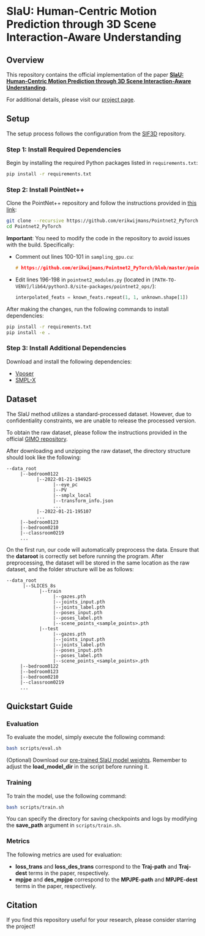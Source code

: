 # SIaU: Human-Centric Motion Prediction through 3D Scene Interaction-Aware Understanding

## Overview

This repository contains the official implementation of the paper **[SIaU: Human-Centric Motion Prediction through 3D Scene Interaction-Aware Understanding](#)**.

For additional details, please visit our [project page](https://sites.google.com/view/spl2025siau).

## Setup

The setup process follows the configuration from the [SIF3D](https://github.com/kjle6/SIF3D-master) repository.

### Step 1: Install Required Dependencies

Begin by installing the required Python packages listed in `requirements.txt`:

```bash
pip install -r requirements.txt
```

### Step 2: Install PointNet++

Clone the PointNet++ repository and follow the instructions provided in [this link](https://github.com/daerduoCarey/o2oafford/tree/main/exps):

```bash
git clone --recursive https://github.com/erikwijmans/Pointnet2_PyTorch
cd Pointnet2_PyTorch
```

**Important**: You need to modify the code in the repository to avoid issues with the build. Specifically:

- Comment out lines 100-101 in `sampling_gpu.cu`:

  ```cpp
  # https://github.com/erikwijmans/Pointnet2_PyTorch/blob/master/pointnet2_ops_lib/pointnet2_ops/_ext-src/src/sampling_gpu.cu#L100-L101
  ```

- Edit lines 196-198 in `pointnet2_modules.py` (located in `[PATH-TO-VENV]/lib64/python3.8/site-packages/pointnet2_ops/`):

  ```python
  interpolated_feats = known_feats.repeat(1, 1, unknown.shape[1])
  ```

After making the changes, run the following commands to install dependencies:

```bash
pip install -r requirements.txt
pip install -e .
```

### Step 3: Install Additional Dependencies

Download and install the following dependencies:

- [Vposer](https://github.com/nghorbani/human_body_prior)
- [SMPL-X](https://github.com/vchoutas/smplx)

## Dataset

The SIaU method utilizes a standard-processed dataset. However, due to confidentiality constraints, we are unable to release the processed version.

To obtain the raw dataset, please follow the instructions provided in the official [GIMO repository](https://github.com/y-zheng18/GIMO?tab=readme-ov-file#dataset).

After downloading and unzipping the raw dataset, the directory structure should look like the following:

```
--data_root
     |--bedroom0122
           |--2022-01-21-194925
                 |--eye_pc
                 |--PV
                 |--smplx_local
                 |--transform_info.json
                 ...
           |--2022-01-21-195107
           ...
     |--bedroom0123
     |--bedroom0210
     |--classroom0219
     ...
```

On the first run, our code will automatically preprocess the data. Ensure that the **dataroot** is correctly set before running the program. After preprocessing, the dataset will be stored in the same location as the raw dataset, and the folder structure will be as follows:

```
--data_root
      |--SLICES_8s
            |--train
                 |--gazes.pth
                 |--joints_input.pth
                 |--joints_label.pth
                 |--poses_input.pth
                 |--poses_label.pth
                 |--scene_points_<sample_points>.pth
            |--test
                 |--gazes.pth
                 |--joints_input.pth
                 |--joints_label.pth
                 |--poses_input.pth
                 |--poses_label.pth
                 |--scene_points_<sample_points>.pth
     |--bedroom0122
     |--bedroom0123
     |--bedroom0210
     |--classroom0219
     ...
```

## Quickstart Guide

### Evaluation

To evaluate the model, simply execute the following command:

```bash
bash scripts/eval.sh
```

(Optional) Download our [pre-trained SIaU model weights](https://drive.google.com/file/d/1LmVXbpkB2YiVQaedzZdinUVm-YGixvp1/view?usp=drive_link). Remember to adjust the **load_model_dir** in the script before running it.

### Training

To train the model, use the following command:

```bash
bash scripts/train.sh
```

You can specify the directory for saving checkpoints and logs by modifying the **save_path** argument in `scripts/train.sh`.

### Metrics

The following metrics are used for evaluation:

- **loss_trans** and **loss_des_trans** correspond to the **Traj-path** and **Traj-dest** terms in the paper, respectively.
- **mpjpe** and **des_mpjpe** correspond to the **MPJPE-path** and **MPJPE-dest** terms in the paper, respectively.

## Citation

If you find this repository useful for your research, please consider starring the project! 